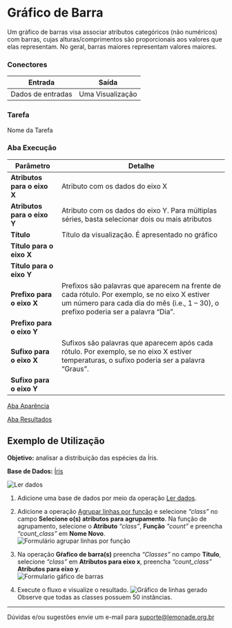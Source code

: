 
# Gráfico de Barra

Um gráfico de barras visa associar atributos categóricos (não numéricos) com barras, cujas alturas/comprimentos são proporcionais aos valores que elas representam. No geral, barras maiores representam valores maiores.

### Conectores
| Entrada | Saída |
| --- | --- |
| Dados de entradas | Uma Visualização |

### Tarefa
Nome da Tarefa

### Aba Execução

| Parâmetro | Detalhe |
| --- | --- |
| **Atributos para o eixo X** | Atributo com os dados do eixo X |
| **Atributos para o eixo Y** | Atributo com os dados do eixo Y. Para múltiplas séries, basta selecionar dois ou mais atributos |
| **Título** | Título da visualização. É apresentado no gráfico |
| **Título para o eixo X** |  |
| **Título para o eixo Y** |  |
| **Prefixo para o eixo X** | Prefixos são palavras que aparecem na frente de cada rótulo. Por exemplo, se no eixo X estiver um número para cada dia do mês (i.e., 1 – 30), o prefixo poderia ser a palavra “Dia”. |
| **Prefixo para o eixo Y** |  |
| **Sufixo para o eixo X** | Sufixos são palavras que aparecem após cada rótulo. Por exemplo, se no eixo X estiver temperaturas, o sufixo poderia ser a palavra “Graus”. |
| **Sufixo para o eixo Y** |  |

[Aba Aparência][1]

[Aba Resultados][2]


## Exemplo de Utilização
**Objetivo:** analisar a distribuição das espécies da Íris.

**Base de Dados:** [Íris][3]
	
![Ler dados](/lemonade/img/spark/visualizacao_de_dados/grafico_de_barra/image4.png)

1. Adicione uma base de dados por meio da operação [Ler dados][4].
	
2.   Adicione a operação [Agrupar linhas por função][5] e selecione *“class”* no campo **Selecione o(s) atributos para agrupamento**. Na função de agrupamento, selecione o **Atributo** *“class”*, **Função** *"count”* e preencha *“count_class”* em **Nome Novo**. \
	![Formulário agrupar linhas por função](/lemonade/img/spark/visualizacao_de_dados/grafico_de_barra/image3.png)
	
3. Na operação **Gŕafico de barra(s)** preencha *“Classes”* no campo **Título**, selecione *“class”* em **Atributos para eixo x**, preencha *“count_class”* **Atributos para eixo y**. \
	![Formulario gáfico de barras](/lemonade/img/spark/visualizacao_de_dados/grafico_de_barra/image2.png)

4. Execute o fluxo e visualize o resultado. 
	![Gráfico de linhas gerado](/lemonade/img/spark/visualizacao_de_dados/grafico_de_barra/image1.png)\
		Observe que todas as classes possuem 50 instâncias.

----- 
Dúvidas e/ou sugestões envie um e-mail para suporte@lemonade.org.br

[1]: /pt-br/
[2]: /pt-br/
[3]: /pt-br/
[4]: /pt-br/
[5]: /pt-br/